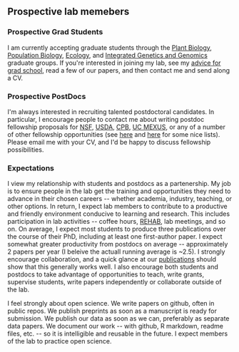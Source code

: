 ## Prospective lab memebers

### Prospective Grad Students

I am currently accepting graduate students through the [Plant Biology](http://biosci3.ucdavis.edu/gradGroups/pb/), [Population Biology](http://www-eve.ucdavis.edu/eve/pbg/), [Ecology](http://ecology.ucdavis.edu), and [Integrated Genetics and Genomics](http://igg.ucdavis.edu) graduate groups. If you're interested in joining my lab, see my [advice for grad school](http://www.slideshare.net/jrossibarra/forgradschool), read a few of our papers, and then contact me and send along a CV. 

### Prospective PostDocs

I'm always interested in recruiting talented postdoctoral candidates. In particular, I encourage people to contact me about writing postdoc fellowship proposals for [NSF](http://www.nsf.gov/funding/education.jsp?fund_type=3), [USDA](http://www.csrees.usda.gov/fo/fellowshipsgrantprogramafri.cfm), [CPB](http://cpb.ucdavis.edu/CPB%20Postdoc%20Fellowship.html), [UC MEXUS](http://www.ucmexus.ucr.edu/funding/fellowship_post_doc.html), or any of a number of other fellowship opportunities (see [here](http://mathbionerd.blogspot.com/2014/04/some-postdoctoral-fellowships-in-biology.html) and [here](http://people.ds.cam.ac.uk/dl384/Resources_Postdocs.html) for some nice lists). Please email me with your CV, and I'd be happy to discuss fellowship possibilities. 

### Expectations

I view my relationship with students and postdocs as a partenership. My job is to ensure people in the lab get the training and opportunities they need to advance in their chosen careers -- whether academia, industry, teaching, or other options.  In return, I expect lab members to contribute to a productive and friendly environment conducive to learning and research. This includes participation in lab activities -- coffee hours, [REHAB](http://]www.rilab.org/rehab.html), lab meetings, and so on. On average, I expect most students to produce three publications over the course of their PhD, including at least one first-author paper.  I expect somewhat greater productivity from postdocs on average -- approximately 2 papers per year (I beleive the actuall running average is ~2.5). I strongly encourage collaboration, and a quick glance at our [publications]() should show that this generally works well. I also encourage both students and postdocs to take advantage of opportunities to teach, write grants, supervise students, write papers independently or collaborate outside of the lab.

I feel strongly about open science. We write papers on github, often in public repos.  We publish preprints as soon as a manuscript is ready for submission.  We publish our data as soon as we can, preferably as separate data papers. We document our work -- with github, R markdown, readme files, etc. -- so it is intelligible and reusable in the future. I expect members of the lab to practice open science. 